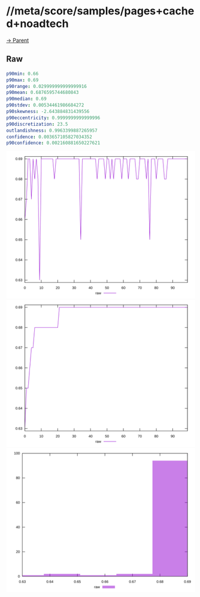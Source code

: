 
# //meta/score/samples/pages+cached+noadtech

[→ Parent](../..)


## Raw


```yaml
p90min: 0.66
p90max: 0.69
p90range: 0.029999999999999916
p90mean: 0.6876595744680843
p90median: 0.69
p90stdev: 0.00534461986684272
p90skewness: -2.643884831439556
p90eccentricity: 0.9999999999999996
p90discretization: 23.5
outlandishness: 0.9963399887265957
confidence: 0.003657105827034352
p90confidence: 0.002160881650227621

```

![PLOT: raw-values](./raw/values.svg)![PLOT: raw-sorted](./raw/sorted.svg)![PLOT: raw-histogram](./raw/histogram.svg)